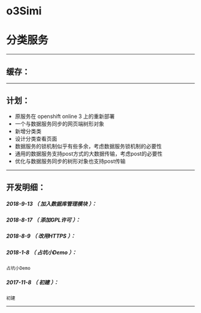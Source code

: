 # o3Simi
分类服务
=======

*******************************************************************

缓存：
-------------------------------------------------------------------


*******************************************************************

计划：
-------------------------------------------------------------------

- 原服务在 openshift online 3 上的重新部署
- 一个与数据服务同步的网页端树形对象
- 新增分类类
- 设计分类查看页面
- 数据服务的锁机制似乎有些多余，考虑数据服务锁机制的必要性
- 通用的数据服务支持post方式的大数据传输，考虑post的必要性
- 优化与数据服务同步的树形对象也支持post传输

*******************************************************************

开发明细：
-------------------------------------------------------------------

##### 2018-9-13 （ 加入数据库管理模块 ）：

##### 2018-8-17 （ 添加GPL许可 ）：

##### 2018-8-9 （ 改用HTTPS ）：

##### 2018-1-8 （ 占坑小Demo ）：
	占坑小Demo

##### 2017-11-8 （ 初建 ）：
	初建

*******************************************************************

